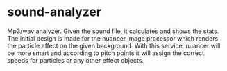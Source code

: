 # sound-analyzer

Mp3/wav analyzer. Given the sound file, it calculates and shows the stats. The initial design is made for the nuancer image processor which renders the particle effect on the given background. With this service, nuancer will be more smart and according to pitch points it will assign the correct speeds for particles or any other effect objects.
